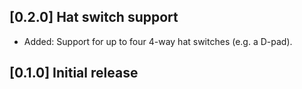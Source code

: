 ## [0.2.0] Hat switch support
- Added: Support for up to four 4-way hat switches (e.g. a D-pad).

## [0.1.0] Initial release